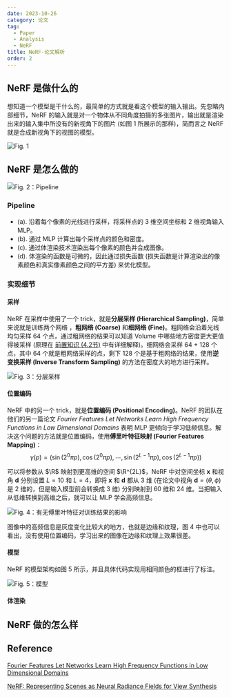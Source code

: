 ```yaml
---
date: 2023-10-26
category: 论文
tag:
  - Paper
  - Analysis
  - NeRF
title: NeRF-论文解析
order: 2
---
```


## NeRF 是做什么的

想知道一个模型是干什么的，最简单的方式就是看这个模型的输入输出。先忽略内部细节，NeRF 的输入就是对一个物体从不同角度拍摄的多张图片，输出就是渲染出来的输入集中所没有的新视角下的图片 (如图 1 所展示的那样)，简而言之 NeRF 就是合成新视角下的视图的模型。

![Fig. 1](http://img.rocyan.cn/blog/2024/04/6612bb8823bd3.png)

## NeRF 是怎么做的

![Fig. 2：Pipeline](http://img.rocyan.cn/blog/2024/04/6612bb8b449df.png)

### Pipeline

- (a). 沿着每个像素的光线进行采样，将采样点的 3 维空间坐标和 2 维视角输入 MLP。
- (b). 通过 MLP 计算出每个采样点的颜色和密度。
- (c). 通过体渲染技术渲染出每个像素的颜色并合成图像。
- (d). 体渲染的函数是可微的，因此通过损失函数 (损失函数是计算渲染出的像素颜色和真实像素颜色之间的平方差) 来优化模型。

### 实现细节

#### 采样

NeRF 在采样中使用了一个 trick，就是**分层采样 (Hierarchical Sampling)**，简单来说就是训练两个网络 ，**粗网络 (Coarse)** 和**细网络 (Fine)**。粗网络会沿着光线均匀采样 64 个点，通过粗网络的结果可以知道 Volume 中哪些地方密度更大更值得被采样 (原理在 [前置知识 (4.2节)](pre-knowledge.html) 中有详细解释)。细网络会采样 64 + 128 个点，其中 64 个就是粗网络采样的点，剩下 128 个是基于粗网络的结果，使用**逆变换采样 (Inverse Transform Sampling)** 的方法在密度大的地方进行采样。

![Fig. 3：分层采样](http://img.rocyan.cn/blog/2024/04/6612bb8e5afba.png)

#### 位置编码

NeRF 中的另一个 trick，就是**位置编码 (Positional Encoding)**。NeRF 的团队在他们的另一篇论文 *Fourier Features Let Networks Learn High Frequency Functions in Low Dimensional Domains* 表明 MLP 更倾向于学习低频信息。解决这个问题的方法就是位置编码，使用**傅里叶特征映射 (Fourier Features Mapping)**：
$$
\gamma(p)=(\sin(2^0\pi p),\cos(2^0\pi p),\cdots,\sin(2^{L-1}\pi p),\cos(2^{L-1}\pi p))
\tag{1}
$$


可以将参数从 $\R$ 映射到更高维的空间 $\R^{2L}$，NeRF 中对空间坐标 $\textbf{x}$ 和视角 $\textbf{d}$ 分别设置 $L=10$ 和 $L=4$，即将 $\textbf{x}$ 和 $\textbf{d}$ 都从 3 维 (在论文中视角 $\textbf{d}=(\theta,\phi)$ 是 2 维的，但是输入模型前会转换成 3 维) 分别映射到 60 维和 24 维。当把输入从低维转换到高维之后，就可以让 MLP 学会高频信息。

![Fig. 4：有无傅里叶特征对训练结果的影响](http://img.rocyan.cn/blog/2024/04/6612bbd156327.gif)

图像中的高频信息是灰度变化比较大的地方，也就是边缘和纹理，图 4 中也可以看出，没有使用位置编码，学习出来的图像在边缘和纹理上效果很差。

#### 模型

NeRF 的模型架构如图 5 所示，并且具体代码实现用相同颜色的框进行了标注。

![Fig. 5：模型](http://img.rocyan.cn/blog/2024/04/6612bbffa7088.png)



#### 体渲染



## NeRF 做的怎么样

## Reference

[Fourier Features Let Networks Learn  High Frequency Functions in Low Dimensional Domains](https://bmild.github.io/fourfeat/index.html)

[NeRF: Representing Scenes as Neural Radiance Fields for View Synthesis](https://www.matthewtancik.com/nerf)
